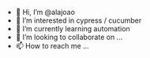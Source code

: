 - 👋 Hi, I’m @alajoao
- 👀 I’m interested in cypress / cucumber
- 🌱 I’m currently learning automation
- 💞️ I’m looking to collaborate on ...
- 📫 How to reach me ...

<!---
alajoao/alajoao is a ✨ special ✨ repository because its `README.md` (this file) appears on your GitHub profile.
You can click the Preview link to take a look at your changes.
--->

